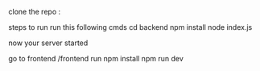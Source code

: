 clone the repo :

steps to run 
run this following cmds
cd backend
npm install
node index.js

now your server started

go to frontend 
/frontend 
run 
npm install 
npm run dev 


